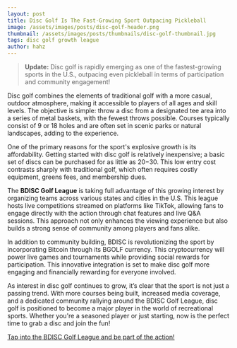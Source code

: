 ```yaml
---
layout: post
title: Disc Golf Is The Fast-Growing Sport Outpacing Pickleball
image: /assets/images/posts/disc-golf-header.png
thumbnail: /assets/images/posts/thumbnails/disc-golf-thumbnail.jpg
tags: disc golf growth league
author: hahz
---
```


> **Update:** Disc golf is rapidly emerging as one of the fastest-growing sports in the U.S., outpacing even pickleball in terms of participation and community engagement!

Disc golf combines the elements of traditional golf with a more casual, outdoor atmosphere, making it accessible to players of all ages and skill levels. The objective is simple: throw a disc from a designated tee area into a series of metal baskets, with the fewest throws possible. Courses typically consist of 9 or 18 holes and are often set in scenic parks or natural landscapes, adding to the experience.

One of the primary reasons for the sport's explosive growth is its affordability. Getting started with disc golf is relatively inexpensive; a basic set of discs can be purchased for as little as $20-$30. This low entry cost contrasts sharply with traditional golf, which often requires costly equipment, greens fees, and membership dues.

The **BDISC Golf League** is taking full advantage of this growing interest by organizing teams across various states and cities in the U.S. This league hosts live competitions streamed on platforms like TikTok, allowing fans to engage directly with the action through chat features and live Q&A sessions. This approach not only enhances the viewing experience but also builds a strong sense of community among players and fans alike.

In addition to community building, BDISC is revolutionizing the sport by incorporating Bitcoin through its BGOLF currency. This cryptocurrency will power live games and tournaments while providing social rewards for participation. This innovative integration is set to make disc golf more engaging and financially rewarding for everyone involved.

As interest in disc golf continues to grow, it’s clear that the sport is not just a passing trend. With more courses being built, increased media coverage, and a dedicated community rallying around the BDISC Golf League, disc golf is positioned to become a major player in the world of recreational sports. Whether you're a seasoned player or just starting, now is the perfect time to grab a disc and join the fun!

[Tap into the BDISC Golf League and be part of the action!](https://tiktok.com/@bdiscgolf)
